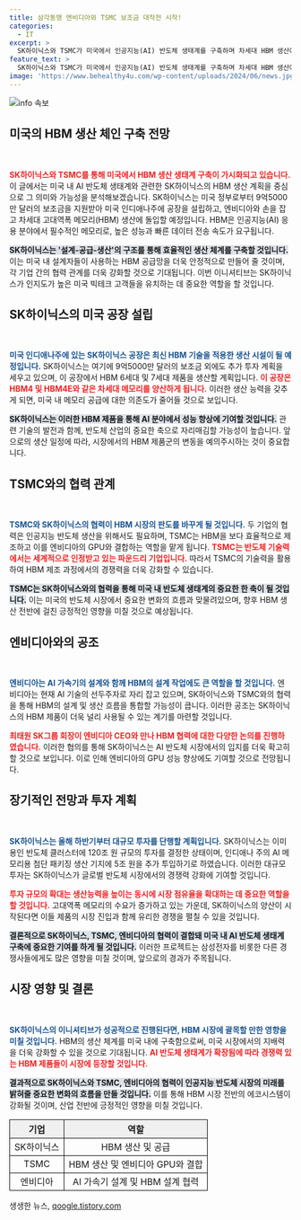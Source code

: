 ```yaml
---
title: 삼각동맹 엔비디아와 TSMC 보조금 대작전 시작!
categories:
  - IT
excerpt: >
  SK하이닉스와 TSMC가 미국에서 인공지능(AI) 반도체 생태계를 구축하며 차세대 HBM 생산에 나선다. 엔비디아와의 협력으로 미국 내 빅테크 시장을 겨냥한 이 전략이 성공할지 주목된다.
feature_text: >
  SK하이닉스와 TSMC가 미국에서 인공지능(AI) 반도체 생태계를 구축하며 차세대 HBM 생산에 나선다. 엔비디아와의 협력으로 미국 내 빅테크 시장을 겨냥한 이 전략이 성공할지 주목된다.
image: 'https://www.behealthy4u.com/wp-content/uploads/2024/06/news.jpg'
---
```


<p><img src="https://www.behealthy4u.com/wp-content/uploads/2024/06/news.jpg" alt="info 속보" /></p>

<h2 data-ke-size="size26">미국의 HBM 생산 체인 구축 전망</h2>

<p data-ke-size="size16">&nbsp;</p>

<p><b><span style="color: #ee2323;">SK하이닉스와 TSMC를 통해 미국에서 HBM 생산 생태계 구축이 가시화되고 있습니다.</span></b> 이 글에서는 미국 내 AI 반도체 생태계와 관련한 SK하이닉스의 HBM 생산 계획을 중심으로 그 의미와 가능성을 분석해보겠습니다. SK하이닉스는 미국 정부로부터 9억5000만 달러의 보조금을 지원받아 미국 인디애나주에 공장을 설립하고, 엔비디아와 손을 잡고 차세대 고대역폭 메모리(HBM) 생산에 돌입할 예정입니다. HBM은 인공지능(AI) 응용 분야에서 필수적인 메모리로, 높은 성능과 빠른 데이터 전송 속도가 요구됩니다.</p>

<p><b><span style="background-color: #21538527;">SK하이닉스는 '설계-공급-생산'의 구조를 통해 효율적인 생산 체계를 구축할 것입니다.</span></b> 이는 미국 내 설계자들이 사용하는 HBM 공급망을 더욱 안정적으로 만들어 줄 것이며, 각 기업 간의 협력 관계를 더욱 강화할 것으로 기대됩니다. 이번 이니셔티브는 SK하이닉스가 인지도가 높은 미국 빅테크 고객들을 유치하는 데 중요한 역할을 할 것입니다. </p>

<h2 data-ke-size="size26">SK하이닉스의 미국 공장 설립</h2>

<p data-ke-size="size16">&nbsp;</p>

<p><b><span style="color: #1a5490;">미국 인디애나주에 있는 SK하이닉스 공장은 최신 HBM 기술을 적용한 생산 시설이 될 예정입니다.</span></b> SK하이닉스는 여기에 9억5000만 달러의 보조금 외에도 추가 투자 계획을 세우고 있으며, 이 공장에서 HBM 6세대 및 7세대 제품을 생산할 계획입니다. <b><span style="color: #ee2323;">이 공장은 HBM4 및 HBM4E와 같은 차세대 메모리를 양산하게 됩니다.</span></b> 이러한 생산 능력을 갖추게 되면, 미국 내 메모리 공급에 대한 의존도가 줄어들 것으로 보입니다.</p>

<p><b><span style="background-color: #21538527;">SK하이닉스는 이러한 HBM 제품을 통해 AI 분야에서 성능 향상에 기여할 것입니다.</span></b> 관련 기술의 발전과 함께, 반도체 산업의 중요한 축으로 자리매김할 가능성이 높습니다. 앞으로의 생산 일정에 따라, 시장에서의 HBM 제품군의 변동을 예의주시하는 것이 중요합니다.</p>

<h2 data-ke-size="size26">TSMC와의 협력 관계</h2>

<p data-ke-size="size16">&nbsp;</p>

<p><b><span style="color: #1a5490;">TSMC와 SK하이닉스의 협력이 HBM 시장의 판도를 바꾸게 될 것입니다.</span></b> 두 기업의 협력은 인공지능 반도체 생산을 위해서도 필요하며, TSMC는 HBM을 보다 효율적으로 제조하고 이를 엔비디아의 GPU와 결합하는 역할을 맡게 됩니다. <b><span style="color: #ee2323;">TSMC는 반도체 기술력에서는 세계적으로 인정받고 있는 파운드리 기업입니다.</span></b> 따라서 TSMC의 기술력을 활용하여 HBM 제조 과정에서의 경쟁력을 더욱 강화할 수 있습니다.</p>

<p><b><span style="background-color: #21538527;">TSMC는 SK하이닉스와의 협력을 통해 미국 내 반도체 생태계의 중요한 한 축이 될 것입니다.</span></b> 이는 미국의 반도체 시장에서 중요한 변화의 흐름과 맞물려있으며, 향후 HBM 생산 전반에 걸친 긍정적인 영향을 미칠 것으로 예상됩니다.</p>

<h2 data-ke-size="size26">엔비디아와의 공조</h2>

<p data-ke-size="size16">&nbsp;</p>

<p><b><span style="color: #1a5490;">엔비디아는 AI 가속기의 설계와 함께 HBM의 설계 작업에도 큰 역할을 할 것입니다.</span></b> 엔비디아는 현재 AI 기술의 선두주자로 자리 잡고 있으며, SK하이닉스와 TSMC와의 협력을 통해 HBM의 설계 및 생산 흐름을 통합할 가능성이 큽니다. 이러한 공조는 SK하이닉스의 HBM 제품이 더욱 널리 사용될 수 있는 계기를 마련할 것입니다.</p>

<p><b><span style="color: #ee2323;">최태원 SK그룹 회장이 엔비디아 CEO와 만나 HBM 협력에 대한 다양한 논의를 진행하였습니다.</span></b> 이러한 협의를 통해 SK하이닉스는 AI 반도체 시장에서의 입지를 더욱 확고히 할 것으로 보입니다. 이로 인해 엔비디아의 GPU 성능 향상에도 기여할 것으로 전망됩니다. </p>

<h2 data-ke-size="size26">장기적인 전망과 투자 계획</h2>

<p data-ke-size="size16">&nbsp;</p>

<p><b><span style="color: #1a5490;">SK하이닉스는 올해 하반기부터 대규모 투자를 단행할 계획입니다.</span></b> SK하이닉스는 이미 용인 반도체 클러스터에 120조 원 규모의 투자를 결정한 상태이며, 인디애나 주의 AI 메모리용 첨단 패키징 생산 기지에 5조 원을 추가 투입하기로 하였습니다. 이러한 대규모 투자는 SK하이닉스가 글로벌 반도체 시장에서의 경쟁력 강화에 기여할 것입니다. </p>

<p><b><span style="color: #ee2323;">투자 규모의 확대는 생산능력을 높이는 동시에 시장 점유율을 확대하는 데 중요한 역할을 할 것입니다.</span></b> 고대역폭 메모리의 수요가 증가하고 있는 가운데, SK하이닉스의 양산이 시작된다면 이들 제품의 시장 진입과 함께 유리한 경쟁을 펼칠 수 있을 것입니다.</p>

<p><b><span style="background-color: #21538527;">결론적으로 SK하이닉스, TSMC, 엔비디아의 협력이 결합돼 미국 내 AI 반도체 생태계 구축에 중요한 기여를 하게 될 것입니다.</span></b> 이러한 프로젝트는 삼성전자를 비롯한 다른 경쟁사들에게도 많은 영향을 미칠 것이며, 앞으로의 경과가 주목됩니다. </p>

<h2 data-ke-size="size26">시장 영향 및 결론</h2>

<p data-ke-size="size16">&nbsp;</p>

<p><b><span style="color: #1a5490;">SK하이닉스의 이니셔티브가 성공적으로 진행된다면, HBM 시장에 괄목할 만한 영향을 미칠 것입니다.</span></b> HBM의 생산 체계를 미국 내에 구축함으로써, 미국 시장에서의 지배력을 더욱 강화할 수 있을 것으로 기대됩니다. <b><span style="color: #ee2323;">AI 반도체 생태계가 확장됨에 따라 경쟁력 있는 HBM 제품들이 시장에 등장할 것입니다.</span></b> </p>

<p><b><span style="background-color: #21538527;">결과적으로 SK하이닉스와 TSMC, 엔비디아의 협력이 인공지능 반도체 시장의 미래를 밝혀줄 중요한 변화의 흐름을 만들 것입니다.</span></b> 이를 통해 HBM 시장 전반의 에코시스템이 강화될 것이며, 산업 전반에 긍정적인 영향을 미칠 것입니다. </p>

<table style="width:100%; border-collapse:collapse;">
  <tr>
    <th style="border:1px solid black; background-color:#f0f0f0;">기업</th>
    <th style="border:1px solid black; background-color:#f0f0f0;">역할</th>
  </tr>
  <tr>
    <td style="border:1px solid black; text-align:center;">SK하이닉스</td>
    <td style="border:1px solid black; text-align:center;">HBM 생산 및 공급</td>
  </tr>
  <tr>
    <td style="border:1px solid black; text-align:center;">TSMC</td>
    <td style="border:1px solid black; text-align:center;">HBM 생산 및 엔비디아 GPU와 결합</td>
  </tr>
  <tr>
    <td style="border:1px solid black; text-align:center;">엔비디아</td>
    <td style="border:1px solid black; text-align:center;">AI 가속기 설계 및 HBM 설계 협력</td>
  </tr>
</table>

<p data-ke-size="size16"></p>
생생한 뉴스, <a href="https://qoogle.tistory.com" rel="dofollow">qoogle.tistory.com</a>


